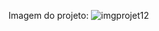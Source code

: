 Imagem do projeto:
![imgprojet12](https://github.com/devjosejhonata/Projeto12-Landing-Page/assets/152452859/cb8def7d-53df-4cce-98a2-c7e6ad0967db)
